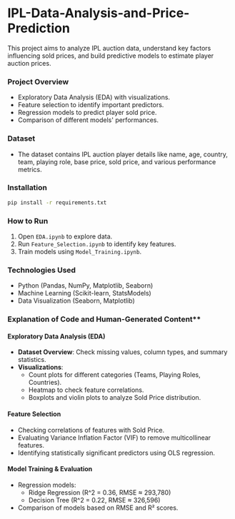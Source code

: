 # IPL-Data-Analysis-and-Price-Prediction

This project aims to analyze IPL auction data, understand key factors influencing sold prices, and build predictive models to estimate player auction prices.

### **Project Overview**
- Exploratory Data Analysis (EDA) with visualizations.
- Feature selection to identify important predictors.
- Regression models to predict player sold price.
- Comparison of different models' performances.

### **Dataset**
- The dataset contains IPL auction player details like name, age, country, team, playing role, base price, sold price, and various performance metrics.

### **Installation**
```bash
pip install -r requirements.txt
```

### **How to Run**
1. Open `EDA.ipynb` to explore data.
2. Run `Feature_Selection.ipynb` to identify key features.
3. Train models using `Model_Training.ipynb`.

### **Technologies Used**
- Python (Pandas, NumPy, Matplotlib, Seaborn)
- Machine Learning (Scikit-learn, StatsModels)
- Data Visualization (Seaborn, Matplotlib)



### Explanation of Code and Human-Generated Content**  

#### **Exploratory Data Analysis (EDA)**
- **Dataset Overview**: Check missing values, column types, and summary statistics.
- **Visualizations**:
  - Count plots for different categories (Teams, Playing Roles, Countries).
  - Heatmap to check feature correlations.
  - Boxplots and violin plots to analyze Sold Price distribution.

#### **Feature Selection**
- Checking correlations of features with Sold Price.
- Evaluating Variance Inflation Factor (VIF) to remove multicollinear features.
- Identifying statistically significant predictors using OLS regression.

#### **Model Training & Evaluation**
- Regression models:
  - Ridge Regression (R^2 = 0.36, RMSE ≈ 293,780)
  - Decision Tree (R^2 = 0.22, RMSE ≈ 326,596)
- Comparison of models based on RMSE and R² scores.
